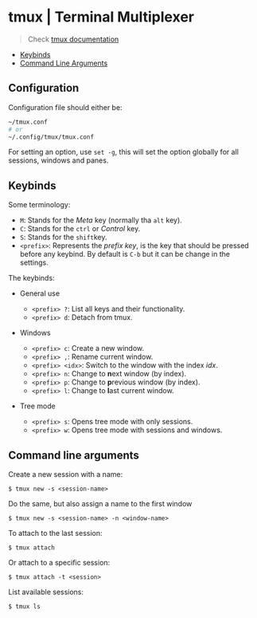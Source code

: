 # tmux | Terminal Multiplexer

> Check [tmux documentation](https://github.com/tmux/tmux/wiki/Getting-Started)

- [Keybinds](#keybinds)
- [Command Line Arguments](#command-line-arguments)

## Configuration

Configuration file should either be:

```sh
~/tmux.conf
# or
~/.config/tmux/tmux.conf
```

For setting an option, use `set -g`, this will set the option globally for all sessions, windows and panes.

## Keybinds

Some terminology:

- `M`: Stands for the *Meta* key (normally tha `alt` key).
- `C`: Stands for the `ctrl` or *Control* key.
- `S`: Stands for the `shift`key.
- `<prefix>`: Represents the *prefix key*, is the key that should be pressed before any keybind.
By default is `C-b` but it can be change in the settings.


The keybinds:

- General use
    - `<prefix> ?`: List all keys and their functionality.
    - `<prefix> d`: Detach from tmux.

- Windows
    - `<prefix> c`: Create a new window.
    - `<prefix> ,`: Rename current window.
    - `<prefix> <idx>`: Switch to the window with the index *idx*.
    - `<prefix> n`: Change to **n**ext window (by index).
    - `<prefix> p`: Change to **p**revious window (by index).
    - `<prefix> l`: Change to **l**ast current window.

- Tree mode
    - `<prefix> s`: Opens tree mode with only sessions.
    - `<prefix> w`: Opens tree mode with sessions and windows.



## Command line arguments

Create a new session with a name:

    $ tmux new -s <session-name>

Do the same, but also assign a name to the first window

    $ tmux new -s <session-name> -n <window-name>

To attach to the last session:

    $ tmux attach

Or attach to a specific session:

    $ tmux attach -t <session>

List available sessions:

    $ tmux ls

